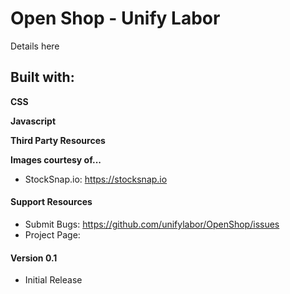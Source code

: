 # Open Shop - Unify Labor #

Details here


## Built with: ##

**CSS**

**Javascript**  

**Third Party Resources**

**Images courtesy of...**

* StockSnap.io: https://stocksnap.io


#### Support Resources ####

* Submit Bugs:  https://github.com/unifylabor/OpenShop/issues
* Project Page:  


#### Version 0.1 ####

* Initial Release

